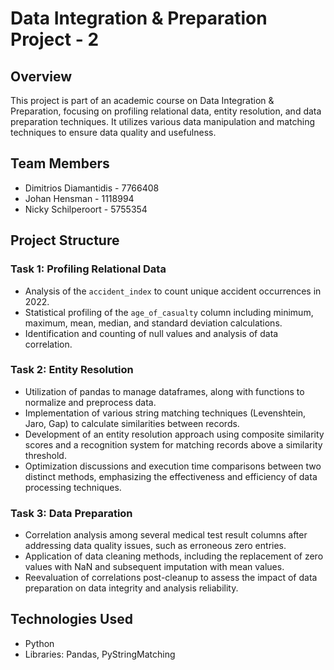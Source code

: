 # Data Integration & Preparation Project - 2

## Overview
This project is part of an academic course on Data Integration & Preparation, focusing on profiling relational data, entity resolution, and data preparation techniques. It utilizes various data manipulation and matching techniques to ensure data quality and usefulness.

## Team Members
- Dimitrios Diamantidis - 7766408
- Johan Hensman - 1118994
- Nicky Schilperoort - 5755354

## Project Structure

### Task 1: Profiling Relational Data
- Analysis of the `accident_index` to count unique accident occurrences in 2022.
- Statistical profiling of the `age_of_casualty` column including minimum, maximum, mean, median, and standard deviation calculations.
- Identification and counting of null values and analysis of data correlation.

### Task 2: Entity Resolution
- Utilization of pandas to manage dataframes, along with functions to normalize and preprocess data.
- Implementation of various string matching techniques (Levenshtein, Jaro, Gap) to calculate similarities between records.
- Development of an entity resolution approach using composite similarity scores and a recognition system for matching records above a similarity threshold.
- Optimization discussions and execution time comparisons between two distinct methods, emphasizing the effectiveness and efficiency of data processing techniques.

### Task 3: Data Preparation
- Correlation analysis among several medical test result columns after addressing data quality issues, such as erroneous zero entries.
- Application of data cleaning methods, including the replacement of zero values with NaN and subsequent imputation with mean values.
- Reevaluation of correlations post-cleanup to assess the impact of data preparation on data integrity and analysis reliability.

## Technologies Used
- Python
- Libraries: Pandas, PyStringMatching
